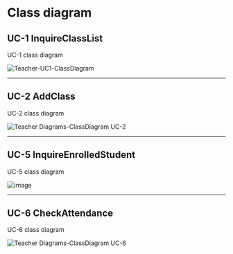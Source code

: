 # Class diagram

## UC-1 InquireClassList

UC-1 class diagram

![Teacher-UC1-ClassDiagram](https://user-images.githubusercontent.com/76427521/118296784-4ff17980-b518-11eb-9ea0-2046e23e1aff.PNG)

---

## UC-2 AddClass

UC-2 class diagram

![Teacher Diagrams-ClassDiagram UC-2](https://user-images.githubusercontent.com/11364584/118251897-1e11f000-b4e3-11eb-953d-99537aecdaed.jpg)

---

## UC-5 InquireEnrolledStudent

UC-5 class diagram

![image](https://user-images.githubusercontent.com/64057843/118348577-4e5e9a80-b586-11eb-8938-a6aae55d2657.png)

---

## UC-6 CheckAttendance

UC-6 class diagram

![Teacher Diagrams-ClassDiagram UC-6](https://user-images.githubusercontent.com/11364584/118251920-24a06780-b4e3-11eb-8820-e7edce8506b7.jpg)
